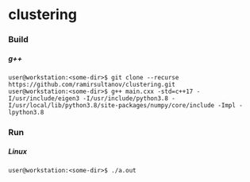 # clustering

### Build

##### g++

```console
user@workstation:<some-dir>$ git clone --recurse https://github.com/ramirsultanov/clustering.git
user@workstation:<some-dir>$ g++ main.cxx -std=c++17 -I/usr/include/eigen3 -I/usr/include/python3.8 -I/usr/local/lib/python3.8/site-packages/numpy/core/include -Impl -lpython3.8
```

### Run

##### Linux

```console
user@workstation:<some-dir>$ ./a.out
```
